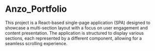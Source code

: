 # Anzo_Portfolio
This project is a React-based single-page application (SPA) designed to showcase a multi-section layout with a focus on user engagement and content presentation. The application is structured to display various sections, each represented by a different component, allowing for a seamless scrolling experience.

